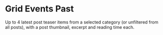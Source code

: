 # Grid Events Past

Up to 4 latest post teaser items from a selected category (or unfiltered from all posts), with a post thumbnail, excerpt and reading time each.
